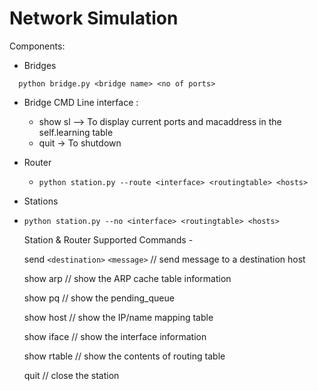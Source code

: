 # Network Simulation

Components:

* Bridges

```
  python bridge.py <bridge name> <no of ports>
```

* Bridge CMD Line interface :

  * show sl --> To display current ports and macaddress in the self.learning table
  * quit -> To shutdown
* Router

  * ```
    python station.py --route <interface> <routingtable> <hosts> 
    ```
* Stations
* ```
  python station.py --no <interface> <routingtable> <hosts> 
  ```
  Station  & Router Supported Commands -

  send `<destination>` `<message>` // send message to a destination host

  show arp        // show the ARP cache table information

  show pq         // show the pending_queue

  show host       // show the IP/name mapping table

  show iface      // show the interface information

  show rtable         // show the contents of routing table

  quit // close the station
